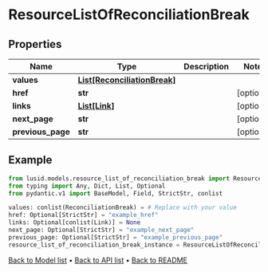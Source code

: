# ResourceListOfReconciliationBreak

## Properties
Name | Type | Description | Notes
------------ | ------------- | ------------- | -------------
**values** | [**List[ReconciliationBreak]**](ReconciliationBreak.md) |  | 
**href** | **str** |  | [optional] 
**links** | [**List[Link]**](Link.md) |  | [optional] 
**next_page** | **str** |  | [optional] 
**previous_page** | **str** |  | [optional] 
## Example

```python
from lusid.models.resource_list_of_reconciliation_break import ResourceListOfReconciliationBreak
from typing import Any, Dict, List, Optional
from pydantic.v1 import BaseModel, Field, StrictStr, conlist

values: conlist(ReconciliationBreak) = # Replace with your value
href: Optional[StrictStr] = "example_href"
links: Optional[conlist(Link)] = None
next_page: Optional[StrictStr] = "example_next_page"
previous_page: Optional[StrictStr] = "example_previous_page"
resource_list_of_reconciliation_break_instance = ResourceListOfReconciliationBreak(values=values, href=href, links=links, next_page=next_page, previous_page=previous_page)

```

[Back to Model list](../README.md#documentation-for-models) &#8226; [Back to API list](../README.md#documentation-for-api-endpoints) &#8226; [Back to README](../README.md)

